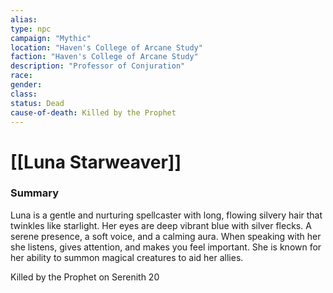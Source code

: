 ```yaml
---
alias: 
type: npc
campaign: "Mythic"
location: "Haven's College of Arcane Study"
faction: "Haven's College of Arcane Study"
description: "Professor of Conjuration"
race: 
gender:
class: 
status: Dead
cause-of-death: Killed by the Prophet
---
```

# [[Luna Starweaver]]

### Summary
Luna is a gentle and nurturing spellcaster with long, flowing silvery hair that twinkles like starlight. Her eyes are deep vibrant blue with silver flecks. A serene presence, a soft voice, and a calming aura. When speaking with her she listens, gives attention, and makes you feel important. She is known for her ability to summon magical creatures to aid her allies.

Killed by the Prophet on Serenith 20


